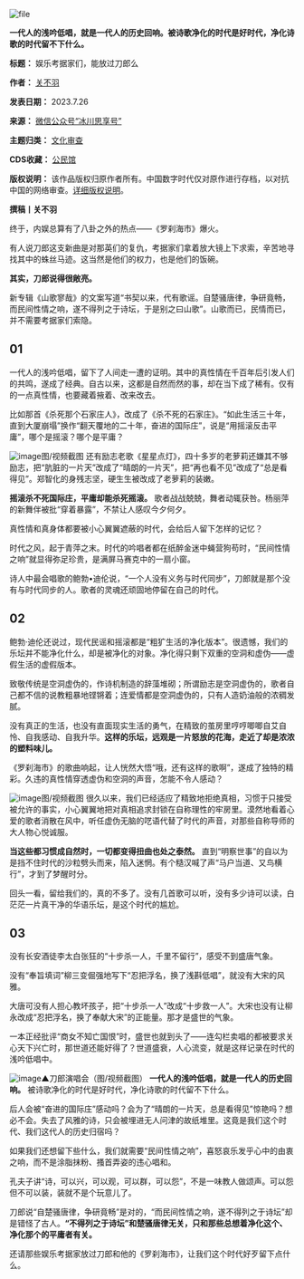 ![file](https://chinadigitaltimes.net/chinese/files/2023/07/image-1690484734639.png)


**一代人的浅吟低唱，就是一代人的历史回响。被诗歌净化的时代是好时代，净化诗歌的时代留不下什么。** 




**标题：** 娱乐考据家们，能放过刀郎么  

**作者：** [关不羽](https://chinadigitaltimes.net/space/关不羽)  

**发表日期：** 2023.7.26  

**来源：** [微信公众号“冰川思享号”](https://web.archive.org/web/https://mp.weixin.qq.com/s/VXZHLurdyy1DYVz1sr60_A)  

**主题归类：** [文化审查](https://chinadigitaltimes.net/space/文化审查)  

**CDS收藏：** [公民馆](https://chinadigitaltimes.net/space/%E5%85%AC%E6%B0%91%E9%A6%86)  

**版权说明：** 该作品版权归原作者所有。中国数字时代仅对原作进行存档，以对抗中国的网络审查。[详细版权说明](https://chinadigitaltimes.net/chinese/copyright)。


**撰稿丨关不羽** 


终于，内娱总算有了八卦之外的热点——《罗刹海市》爆火。


有人说刀郎这支新曲是对那英们的复仇，考据家们拿着放大镜上下求索，辛苦地寻找其中的蛛丝马迹。这当然是他们的权力，也是他们的饭碗。


**其实，刀郎说得很敞亮。** 


新专辑《山歌寥哉》的文案写道“书契以来，代有歌谣。自楚骚唐律，争研竟畅，而民间性情之响，遂不得列之于诗坛，于是别之曰山歌”。山歌而已，民情而已，并不需要考据家们索隐。


**01** 
------


一代人的浅吟低唱，留下了人间走一遭的证明。其中的真性情在千百年后引发人们的共鸣，遂成了经典。自古以来，这都是自然而然的事，却在当下成了稀有。仅有的一点真性情，也要藏着掖着、改来改去。


比如那首《杀死那个石家庄人》，改成了《杀不死的石家庄》。“如此生活三十年，直到大厦崩塌”换作“翻天覆地的二十年，奋进的国际庄”，说是“用摇滚反击平庸”，哪个是摇滚？哪个是平庸？


![image](https://chinadigitaltimes.net/chinese/files/2023/07/post-698682-64c2c1c0a2cfc.png)图/视频截图
还有励志老歌《星星点灯》，四十多岁的老萝莉还嫌其不够励志，把“肮脏的一片天”改成了“晴朗的一片天”，把“再也看不见”改成了“总是看得见”。郑智化的身残志坚，硬生生被改成了老萝莉的装嫩。


**摇滚杀不死国际庄，平庸却能杀死摇滚。** 歌者战战兢兢，舞者动辄获咎。杨丽萍的新舞伴被批“穿着暴露”，不禁让人感叹今夕何夕。


真性情和真身体都要被小心翼翼遮蔽的时代，会给后人留下怎样的记忆？


时代之风，起于青萍之末。时代的吟唱者都在纸醉金迷中蝇营狗苟时，“民间性情之响”就显得弥足珍贵，是满屏马赛克中的一扇小窗。


诗人中最会唱歌的鲍勃•迪伦说，“一个人没有义务与时代同步”，刀郎就是那个没有与时代同步的人。歌者的灵魂还顽固地停留在自己的时代。


**02** 
------


鲍勃·迪伦还说过，现代民谣和摇滚都是“粗犷生活的净化版本”。很遗憾，我们的乐坛并不能净化什么，却是被净化的对象。净化得只剩下双重的空洞和虚伪——虚假生活的虚假版本。


致敬传统是空洞虚伪的，作诗机制造的辞藻堆砌；所谓励志是空洞虚伪的，歌者自己都不信的说教粗暴地铿锵着；连爱情都是空洞虚伪的，只有人造奶油般的浓稠发腻。


没有真正的生活，也没有直面现实生活的勇气，在精致的茧房里哼哼唧唧自艾自怜、自我感动、自我升华。**这样的乐坛，远观是一片怒放的花海，走近了却是浓浓的塑料味儿。** 


《罗刹海市》的歌曲响起，让人恍然大悟“哦，还有这样的歌啊”，遂成了独特的精彩。久违的真性情穿透虚伪和空洞的声音，怎能不令人感动？


![image](https://chinadigitaltimes.net/chinese/files/2023/07/post-698682-64c2c1c0bbe79.png)图/视频截图
很久以来，我们已经适应了精致地拒绝真相，习惯于只接受被允许的事实，小心翼翼地把对真相追求封锁在自称理性的牢房里。漠然地看着心爱的歌者消散在风中，听任虚伪无脑的呓语代替了时代的声音，对那些自称导师的大人物心悦诚服。


**当这些都习惯成自然时，一切都变得扭曲也处之泰然。** 直到“明察世事”的自以为是挡不住时代的沙粒劈头而来，陷入迷惘。有个糙汉喊了声“马户当道、又鸟横行”，才到了梦醒时分。


回头一看，留给我们的，真的不多了。没有几首歌可以听，没有多少诗可以读，白茫茫一片真干净的华语乐坛，是这个时代的尴尬。


**03** 
------


没有长安酒徒李太白张狂的“十步杀一人，千里不留行”，感受不到盛唐气象。


没有“奉旨填词”柳三变倔强地写下“忍把浮名，换了浅斟低唱”，就没有大宋的风雅。


大唐可没有人担心教坏孩子，把“十步杀一人”改成“十步救一人”。大宋也没有让柳永改成“忍把浮名，换了奉献大宋”的正能量。那才是盛世的气象。


一本正经批评“商女不知亡国恨”时，盛世也就到头了——连勾栏卖唱的都被要求关心天下兴亡时，那世道还能好得了？世道盛衰，人心流变，就是这样记录在时代的浅吟低唱中。


![image](https://chinadigitaltimes.net/chinese/files/2023/07/post-698682-64c2c1c0cca22.png)▲刀郎演唱会（图/视频截图）
**一代人的浅吟低唱，就是一代人的历史回响。** 被诗歌净化的时代是好时代，净化诗歌的时代留不下什么。


后人会被“奋进的国际庄”感动吗？会为了“晴朗的一片天，总是看得见”惊艳吗？想必不会。失去了风雅的诗，只会被埋进无人问津的故纸堆里。这竟是我们这个时代、我们这代人的历史归宿吗？


如果我们还想留下些什么，我们就需要“民间性情之响”，喜怒哀乐发乎心中的由衷之响，而不是涂脂抹粉、搔首弄姿的违心唱和。


孔夫子讲“诗，可以兴，可以观，可以群，可以怨”，不是一味教人做颂声。可以怨但不可以装，装就不是个玩意儿了。


刀郎说“自楚骚唐律，争研竟畅”是对的，“而民间性情之响，遂不得列之于诗坛”却是错怪了古人。**“不得列之于诗坛”和楚骚唐律无关，只和那些总想着净化这个、净化那个的平庸者有关。** 


还请那些娱乐考据家放过刀郎和他的《罗刹海市》，让我们这个时代好歹留下点什么。







